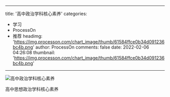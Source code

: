 
---
title: '高中政治学科核心素养'
categories: 
 - 学习
 - ProcessOn
 - 推荐
headimg: 'https://img.processon.com/chart_image/thumb/61584ffce0b34d091236bc4b.png'
author: ProcessOn
comments: false
date: 2022-02-06 04:26:08
thumbnail: 'https://img.processon.com/chart_image/thumb/61584ffce0b34d091236bc4b.png'
---

<div>   
<img class="thumb" alt="高中政治学科核心素养" src="https://img.processon.com/chart_image/thumb/61584ffce0b34d091236bc4b.png" referrerpolicy="no-referrer">
<p>高中思想政治学科核心素养</p>  
</div>
            